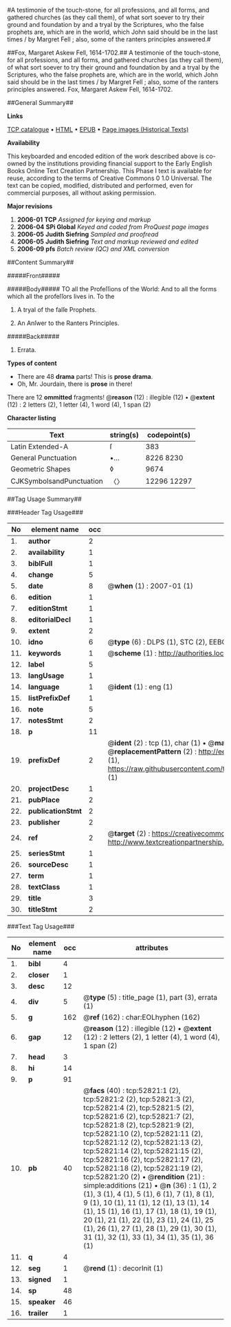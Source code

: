 #A testimonie of the touch-stone, for all professions, and all forms, and gathered churches (as they call them), of what sort soever to try their ground and foundation by and a tryal by the Scriptures, who the false prophets are, which are in the world, which John said should be in the last times / by Margret Fell ; also, some of the ranters principles answered.#

##Fox, Margaret Askew Fell, 1614-1702.##
A testimonie of the touch-stone, for all professions, and all forms, and gathered churches (as they call them), of what sort soever to try their ground and foundation by and a tryal by the Scriptures, who the false prophets are, which are in the world, which John said should be in the last times / by Margret Fell ; also, some of the ranters principles answered.
Fox, Margaret Askew Fell, 1614-1702.

##General Summary##

**Links**

[TCP catalogue](http://www.ota.ox.ac.uk/tcp/)  • 
[HTML](http://tei.it.ox.ac.uk/tcp/Texts-HTML/free/A41/A41061.html)  • 
[EPUB](http://tei.it.ox.ac.uk/tcp/Texts-EPUB/free/A41/A41061.epub) • 
[Page images (Historical Texts)](https://data.historicaltexts.jisc.ac.uk/view?pubId=eebo-12033608e&pageId=eebo-12033608e-52821-1)

**Availability**

This keyboarded and encoded edition of the
	       work described above is co-owned by the institutions
	       providing financial support to the Early English Books
	       Online Text Creation Partnership. This Phase I text is
	       available for reuse, according to the terms of Creative
	       Commons 0 1.0 Universal. The text can be copied,
	       modified, distributed and performed, even for
	       commercial purposes, all without asking permission.

**Major revisions**

1. __2006-01__ __TCP__ *Assigned for keying and markup*
1. __2006-04__ __SPi Global__ *Keyed and coded from ProQuest page images*
1. __2006-05__ __Judith Siefring__ *Sampled and proofread*
1. __2006-05__ __Judith Siefring__ *Text and markup reviewed and edited*
1. __2006-09__ __pfs__ *Batch review (QC) and XML conversion*

##Content Summary##

#####Front#####

#####Body#####
TO all the Profeſſions of the World: And to all the forms which all the profeſſors lives in. To the 
1. A tryal of the falſe Prophets.

1. An Anſwer to the Ranters Principles.

#####Back#####

1. Errata.

**Types of content**

  * There are 48 **drama** parts! This is **prose drama**.
  * Oh, Mr. Jourdain, there is **prose** in there!

There are 12 **ommitted** fragments! 
 @__reason__ (12) : illegible (12)  •  @__extent__ (12) : 2 letters (2), 1 letter (4), 1 word (4), 1 span (2)

**Character listing**


|Text|string(s)|codepoint(s)|
|---|---|---|
|Latin Extended-A|ſ|383|
|General Punctuation|•…|8226 8230|
|Geometric Shapes|◊|9674|
|CJKSymbolsandPunctuation|〈〉|12296 12297|

##Tag Usage Summary##

###Header Tag Usage###

|No|element name|occ|attributes|
|---|---|---|---|
|1.|__author__|2||
|2.|__availability__|1||
|3.|__biblFull__|1||
|4.|__change__|5||
|5.|__date__|8| @__when__ (1) : 2007-01 (1)|
|6.|__edition__|1||
|7.|__editionStmt__|1||
|8.|__editorialDecl__|1||
|9.|__extent__|2||
|10.|__idno__|6| @__type__ (6) : DLPS (1), STC (2), EEBO-CITATION (1), OCLC (1), VID (1)|
|11.|__keywords__|1| @__scheme__ (1) : http://authorities.loc.gov/ (1)|
|12.|__label__|5||
|13.|__langUsage__|1||
|14.|__language__|1| @__ident__ (1) : eng (1)|
|15.|__listPrefixDef__|1||
|16.|__note__|5||
|17.|__notesStmt__|2||
|18.|__p__|11||
|19.|__prefixDef__|2| @__ident__ (2) : tcp (1), char (1)  •  @__matchPattern__ (2) : ([0-9\-]+):([0-9IVX]+) (1), (.+) (1)  •  @__replacementPattern__ (2) : http://eebo.chadwyck.com/downloadtiff?vid=$1&page=$2 (1), https://raw.githubusercontent.com/textcreationpartnership/Texts/master/tcpchars.xml#$1 (1)|
|20.|__projectDesc__|1||
|21.|__pubPlace__|2||
|22.|__publicationStmt__|2||
|23.|__publisher__|2||
|24.|__ref__|2| @__target__ (2) : https://creativecommons.org/publicdomain/zero/1.0/ (1), http://www.textcreationpartnership.org/docs/. (1)|
|25.|__seriesStmt__|1||
|26.|__sourceDesc__|1||
|27.|__term__|1||
|28.|__textClass__|1||
|29.|__title__|3||
|30.|__titleStmt__|2||


###Text Tag Usage###

|No|element name|occ|attributes|
|---|---|---|---|
|1.|__bibl__|4||
|2.|__closer__|1||
|3.|__desc__|12||
|4.|__div__|5| @__type__ (5) : title_page (1), part (3), errata (1)|
|5.|__g__|162| @__ref__ (162) : char:EOLhyphen (162)|
|6.|__gap__|12| @__reason__ (12) : illegible (12)  •  @__extent__ (12) : 2 letters (2), 1 letter (4), 1 word (4), 1 span (2)|
|7.|__head__|3||
|8.|__hi__|14||
|9.|__p__|91||
|10.|__pb__|40| @__facs__ (40) : tcp:52821:1 (2), tcp:52821:2 (2), tcp:52821:3 (2), tcp:52821:4 (2), tcp:52821:5 (2), tcp:52821:6 (2), tcp:52821:7 (2), tcp:52821:8 (2), tcp:52821:9 (2), tcp:52821:10 (2), tcp:52821:11 (2), tcp:52821:12 (2), tcp:52821:13 (2), tcp:52821:14 (2), tcp:52821:15 (2), tcp:52821:16 (2), tcp:52821:17 (2), tcp:52821:18 (2), tcp:52821:19 (2), tcp:52821:20 (2)  •  @__rendition__ (21) : simple:additions (21)  •  @__n__ (36) : 1 (1), 2 (1), 3 (1), 4 (1), 5 (1), 6 (1), 7 (1), 8 (1), 9 (1), 10 (1), 11 (1), 12 (1), 13 (1), 14 (1), 15 (1), 16 (1), 17 (1), 18 (1), 19 (1), 20 (1), 21 (1), 22 (1), 23 (1), 24 (1), 25 (1), 26 (1), 27 (1), 28 (1), 29 (1), 30 (1), 31 (1), 32 (1), 33 (1), 34 (1), 35 (1), 36 (1)|
|11.|__q__|4||
|12.|__seg__|1| @__rend__ (1) : decorInit (1)|
|13.|__signed__|1||
|14.|__sp__|48||
|15.|__speaker__|46||
|16.|__trailer__|1||
